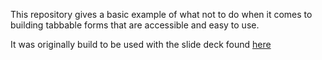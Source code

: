 This repository gives a basic example of what not to do when it comes to building tabbable forms that are accessible and easy to use.

It was originally build to be used with the slide deck found [here](https://github.com/AustinNChristensen/Accessibility-Slides)
